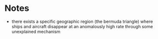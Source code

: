# Notes

- there exists a specific geographic region (the bermuda triangle) where ships and aircraft disappear at an anomalously high rate through some unexplained mechanism